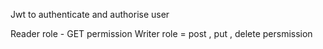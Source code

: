 Jwt to authenticate and authorise user

Reader role - GET permission
Writer role = post , put , delete persmission